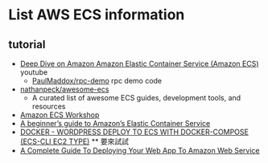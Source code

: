 # List AWS ECS information

## tutorial
  * [Deep Dive on Amazon Amazon Elastic Container Service (Amazon ECS)](https://www.youtube.com/watch?v=qbEPae8YNbs) youtube
    * [PaulMaddox/rpc-demo](https://github.com/PaulMaddox/rpc-demo) rpc demo code
  * [nathanpeck/awesome-ecs](https://github.com/nathanpeck/awesome-ecs) 
    * A curated list of awesome ECS guides, development tools, and resources
  * [Amazon ECS Workshop](https://ecsworkshop.com/)
  * [A beginner’s guide to Amazon’s Elastic Container Service](https://www.freecodecamp.org/news/amazon-ecs-terms-and-architecture-807d8c4960fd/)
  * [DOCKER - WORDPRESS DEPLOY TO ECS WITH DOCKER-COMPOSE (ECS-CLI EC2 TYPE)](https://www.bogotobogo.com/DevOps/Docker/Docker-ECS-CLI-Docker-Compose-Wordpress-EC2-Type.php) ** 要來試試
  * [A Complete Guide To Deploying Your Web App To Amazon Web Service](https://codeburst.io/a-complete-guide-to-deploying-your-web-app-to-amazon-web-service-2854ff6bc399)


